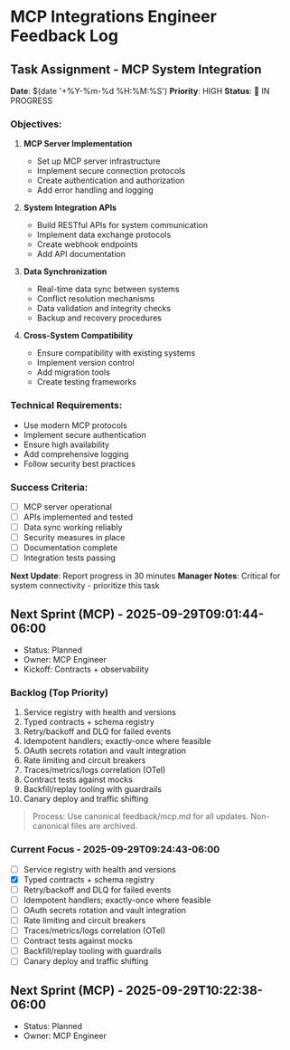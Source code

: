 # MCP Integrations Engineer Feedback Log

## Task Assignment - MCP System Integration
**Date**: $(date '+%Y-%m-%d %H:%M:%S')
**Priority**: HIGH
**Status**: 🔄 IN PROGRESS

### Objectives:
1. **MCP Server Implementation**
   - Set up MCP server infrastructure
   - Implement secure connection protocols
   - Create authentication and authorization
   - Add error handling and logging

2. **System Integration APIs**
   - Build RESTful APIs for system communication
   - Implement data exchange protocols
   - Create webhook endpoints
   - Add API documentation

3. **Data Synchronization**
   - Real-time data sync between systems
   - Conflict resolution mechanisms
   - Data validation and integrity checks
   - Backup and recovery procedures

4. **Cross-System Compatibility**
   - Ensure compatibility with existing systems
   - Implement version control
   - Add migration tools
   - Create testing frameworks

### Technical Requirements:
- Use modern MCP protocols
- Implement secure authentication
- Ensure high availability
- Add comprehensive logging
- Follow security best practices

### Success Criteria:
- [ ] MCP server operational
- [ ] APIs implemented and tested
- [ ] Data sync working reliably
- [ ] Security measures in place
- [ ] Documentation complete
- [ ] Integration tests passing

**Next Update**: Report progress in 30 minutes
**Manager Notes**: Critical for system connectivity - prioritize this task

## Next Sprint (MCP) - 2025-09-29T09:01:44-06:00
- Status: Planned
- Owner: MCP Engineer
- Kickoff: Contracts + observability

### Backlog (Top Priority)
1) Service registry with health and versions
2) Typed contracts + schema registry
3) Retry/backoff and DLQ for failed events
4) Idempotent handlers; exactly-once where feasible
5) OAuth secrets rotation and vault integration
6) Rate limiting and circuit breakers
7) Traces/metrics/logs correlation (OTel)
8) Contract tests against mocks
9) Backfill/replay tooling with guardrails
10) Canary deploy and traffic shifting

> Process: Use canonical feedback/mcp.md for all updates. Non-canonical files are archived.

### Current Focus - 2025-09-29T09:24:43-06:00
- [ ] Service registry with health and versions
- [x] Typed contracts + schema registry
- [ ] Retry/backoff and DLQ for failed events
- [ ] Idempotent handlers; exactly-once where feasible
- [ ] OAuth secrets rotation and vault integration
- [ ] Rate limiting and circuit breakers
- [ ] Traces/metrics/logs correlation (OTel)
- [ ] Contract tests against mocks
- [ ] Backfill/replay tooling with guardrails
- [ ] Canary deploy and traffic shifting

## Next Sprint (MCP) - 2025-09-29T10:22:38-06:00
- Status: Planned
- Owner: MCP Engineer
